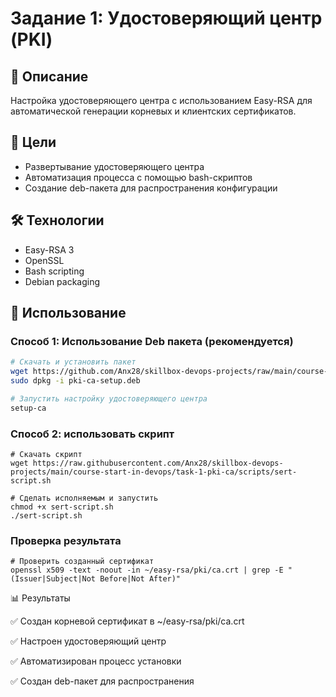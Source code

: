 # Задание 1: Удостоверяющий центр (PKI)

## 📝 Описание
Настройка удостоверяющего центра с использованием Easy-RSA для автоматической генерации корневых и клиентских сертификатов.

## 🎯 Цели
- Развертывание удостоверяющего центра
- Автоматизация процесса с помощью bash-скриптов
- Создание deb-пакета для распространения конфигурации

## 🛠️ Технологии
- Easy-RSA 3
- OpenSSL
- Bash scripting
- Debian packaging



## 🚀 Использование

### Способ 1: Использование Deb пакета (рекомендуется)
```bash
# Скачать и установить пакет
wget https://github.com/Anx28/skillbox-devops-projects/raw/main/course-start-in-devops/task-1-pki-ca/scripts/pki-ca-setup.deb
sudo dpkg -i pki-ca-setup.deb

# Запустить настройку удостоверяющего центра
setup-ca
```

### Способ 2: использовать скрипт
```
# Скачать скрипт
wget https://raw.githubusercontent.com/Anx28/skillbox-devops-projects/main/course-start-in-devops/task-1-pki-ca/scripts/sert-script.sh

# Сделать исполняемым и запустить
chmod +x sert-script.sh
./sert-script.sh
```

### Проверка результата
```
# Проверить созданный сертификат
openssl x509 -text -noout -in ~/easy-rsa/pki/ca.crt | grep -E "(Issuer|Subject|Not Before|Not After)"
```


📊 Результаты

✅ Создан корневой сертификат в ~/easy-rsa/pki/ca.crt

✅ Настроен удостоверяющий центр

✅ Автоматизирован процесс установки

✅ Создан deb-пакет для распространения
